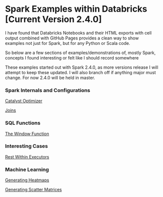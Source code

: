 # Spark Examples within Databricks [Current Version 2.4.0]
 
I have found that Databricks Notebooks and their HTML exports with cell output combined with GitHub Pages provides a clean way to show examples not just for Spark, but for any Python or Scala code.

So below are a few sections of examples/demonstrations of, mostly Spark, concepts I found interesting or felt like I should record somewhere

These examples started out with Spark 2.4.0, as more versions release I will attempt to keep these updated. I will also branch off if anything major must change. For now 2.4.0 will be held in master.

### Spark Internals and Configurations
[Catalyst Optimizer](https://needmorenodes.github.io/databricks-examples/SparkInternals/Catalyst/Catalyst.html)

[Joins](https://needmorenodes.github.io/databricks-examples/SparkInternals/Joins/Joins.html)

<!--- [Joins](https://needmorenodes.github.io/databricks-examples/Internals/Joins/Joins.html) -->

### SQL Functions
[The Window Function](https://needmorenodes.github.io/databricks-examples/SQLFunctions/Window/WindowFunction.html)

### Interesting Cases
[Rest Within Executors](https://needmorenodes.github.io/databricks-examples/InterestingCases/RestCallsWithinExecutors/RestWithinExecutor.html)

### Machine Learning
[Generating Heatmaps](https://needmorenodes.github.io/databricks-examples/MachineLearning/GeneratingHeatmap/GeneratingHeatmaps.html)

[Generating Scatter Matrices](https://needmorenodes.github.io/databricks-examples/MachineLearning/GeneratingScatterMatrices/GeneratingScatterMatrices.html)

<!--- [Logistic Regression](https://needmorenodes.github.io/databricks-examples/MachineLearning/) -->

<!--- [Linear Regression](https://needmorenodes.github.io/databricks-examples/MachineLearning/) -->

<!--- [K-Fold Cross Validation](https://needmorenodes.github.io/databricks-examples/MachineLearning/) -->

<!--- [](https://needmorenodes.github.io/databricks-examples/MachineLearning/) -->

